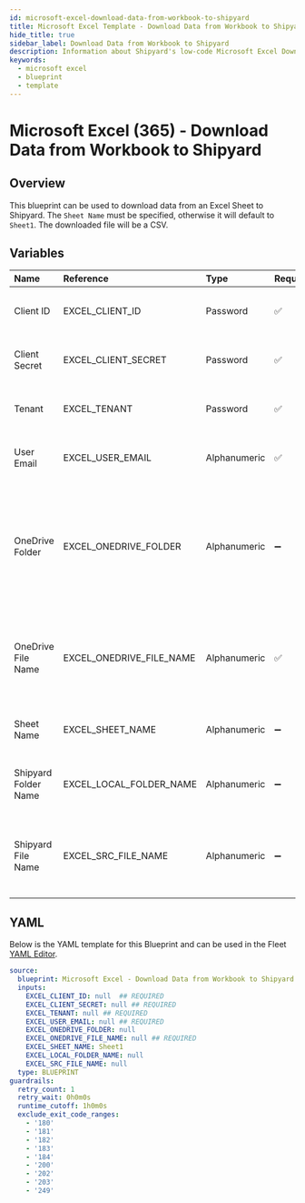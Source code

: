 ```yaml
---
id: microsoft-excel-download-data-from-workbook-to-shipyard
title: Microsoft Excel Template - Download Data from Workbook to Shipyard
hide_title: true
sidebar_label: Download Data from Workbook to Shipyard
description: Information about Shipyard's low-code Microsoft Excel Download Data from Workbook to Shipyard blueprint. Quickly download data from Excel to Shipyard
keywords:
  - microsoft excel
  - blueprint
  - template
---
```


# Microsoft Excel (365) - Download Data from Workbook to Shipyard



## Overview

This blueprint can be used to download data from an Excel Sheet to Shipyard. The `Sheet Name` must be specified, otherwise it will default to `Sheet1`. The downloaded file will be a CSV.

## Variables

| Name | Reference | Type | Required | Default | Options | Description             |
|:-----|:----------|:-----|:---------|:--------|:--------|:------------------------|
| Client ID | EXCEL_CLIENT_ID | Password | :white_check_mark: | - | - | The Client ID of the app created in Azure |
| Client Secret | EXCEL_CLIENT_SECRET | Password | :white_check_mark: | - | - | The secret value of the app created in Azure |
| Tenant | EXCEL_TENANT | Password | :white_check_mark: | - | - | The ID of the tenant associated with the app |
| User Email | EXCEL_USER_EMAIL | Alphanumeric | :white_check_mark: | - | - | The email address of the user to impersonate |
| OneDrive Folder | EXCEL_ONEDRIVE_FOLDER | Alphanumeric | :heavy_minus_sign: | - | - | The optional folder name of where to save the Excel workbook in OneDrive. If omitted, the file will be saved in the root |
| OneDrive File Name | EXCEL_ONEDRIVE_FILE_NAME | Alphanumeric | :white_check_mark: | - | - | The name of the file once loaded to OneDrive. If omitted, the original file name will be used |
| Sheet Name | EXCEL_SHEET_NAME | Alphanumeric | :heavy_minus_sign: | `Sheet1` | - | The name of the sheet containing the data |
| Shipyard Folder Name | EXCEL_LOCAL_FOLDER_NAME | Alphanumeric | :heavy_minus_sign: | - | - | The optional directory in Shipyard where the file resides  |
| Shipyard File Name | EXCEL_SRC_FILE_NAME | Alphanumeric | :heavy_minus_sign: | - | - | The name of the file to load to Excel (must be either a csv or xlsx file) |




## YAML

Below is the YAML template for this Blueprint and can be used in the
Fleet [YAML Editor](../../reference/fleets/yaml-editor.md).

```yaml
source:
  blueprint: Microsoft Excel - Download Data from Workbook to Shipyard
  inputs:
    EXCEL_CLIENT_ID: null  ## REQUIRED
    EXCEL_CLIENT_SECRET: null ## REQUIRED
    EXCEL_TENANT: null ## REQUIRED
    EXCEL_USER_EMAIL: null ## REQUIRED
    EXCEL_ONEDRIVE_FOLDER: null
    EXCEL_ONEDRIVE_FILE_NAME: null ## REQUIRED
    EXCEL_SHEET_NAME: Sheet1
    EXCEL_LOCAL_FOLDER_NAME: null
    EXCEL_SRC_FILE_NAME: null
  type: BLUEPRINT
guardrails:
  retry_count: 1
  retry_wait: 0h0m0s
  runtime_cutoff: 1h0m0s
  exclude_exit_code_ranges:
    - '180'
    - '181'
    - '182'
    - '183'
    - '184'
    - '200'
    - '202'
    - '203'
    - '249'
 ```


